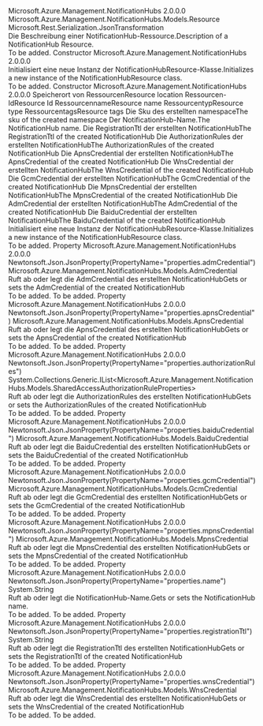 <Type Name="NotificationHubResource" FullName="Microsoft.Azure.Management.NotificationHubs.Models.NotificationHubResource">
  <TypeSignature Language="C#" Value="public class NotificationHubResource : Microsoft.Azure.Management.NotificationHubs.Models.Resource" />
  <TypeSignature Language="ILAsm" Value=".class public auto ansi beforefieldinit NotificationHubResource extends Microsoft.Azure.Management.NotificationHubs.Models.Resource" />
  <TypeSignature Language="DocId" Value="T:Microsoft.Azure.Management.NotificationHubs.Models.NotificationHubResource" />
  <TypeSignature Language="VB.NET" Value="Public Class NotificationHubResource&#xA;Inherits Resource" />
  <TypeSignature Language="F#" Value="type NotificationHubResource = class&#xA;    inherit Resource" />
  <AssemblyInfo>
    <AssemblyName>Microsoft.Azure.Management.NotificationHubs</AssemblyName>
    <AssemblyVersion>2.0.0.0</AssemblyVersion>
  </AssemblyInfo>
  <Base>
    <BaseTypeName>Microsoft.Azure.Management.NotificationHubs.Models.Resource</BaseTypeName>
  </Base>
  <Interfaces />
  <Attributes>
    <Attribute>
      <AttributeName>Microsoft.Rest.Serialization.JsonTransformation</AttributeName>
    </Attribute>
  </Attributes>
  <Docs>
    <summary>
            <span data-ttu-id="7495a-101">Die Beschreibung einer NotificationHub-Ressource.</span><span class="sxs-lookup"><span data-stu-id="7495a-101">Description of a NotificationHub Resource.</span></span>
            </summary>
    <remarks>To be added.</remarks>
  </Docs>
  <Members>
    <Member MemberName=".ctor">
      <MemberSignature Language="C#" Value="public NotificationHubResource ();" />
      <MemberSignature Language="ILAsm" Value=".method public hidebysig specialname rtspecialname instance void .ctor() cil managed" />
      <MemberSignature Language="DocId" Value="M:Microsoft.Azure.Management.NotificationHubs.Models.NotificationHubResource.#ctor" />
      <MemberSignature Language="VB.NET" Value="Public Sub New ()" />
      <MemberType>Constructor</MemberType>
      <AssemblyInfo>
        <AssemblyName>Microsoft.Azure.Management.NotificationHubs</AssemblyName>
        <AssemblyVersion>2.0.0.0</AssemblyVersion>
      </AssemblyInfo>
      <Parameters />
      <Docs>
        <summary>
            <span data-ttu-id="7495a-102">Initialisiert eine neue Instanz der NotificationHubResource-Klasse.</span><span class="sxs-lookup"><span data-stu-id="7495a-102">Initializes a new instance of the NotificationHubResource class.</span></span>
            </summary>
        <remarks>To be added.</remarks>
      </Docs>
    </Member>
    <Member MemberName=".ctor">
      <MemberSignature Language="C#" Value="public NotificationHubResource (string location, string id = null, string name = null, string type = null, System.Collections.Generic.IDictionary&lt;string,string&gt; tags = null, Microsoft.Azure.Management.NotificationHubs.Models.Sku sku = null, string notificationHubResourceName = null, string registrationTtl = null, System.Collections.Generic.IList&lt;Microsoft.Azure.Management.NotificationHubs.Models.SharedAccessAuthorizationRuleProperties&gt; authorizationRules = null, Microsoft.Azure.Management.NotificationHubs.Models.ApnsCredential apnsCredential = null, Microsoft.Azure.Management.NotificationHubs.Models.WnsCredential wnsCredential = null, Microsoft.Azure.Management.NotificationHubs.Models.GcmCredential gcmCredential = null, Microsoft.Azure.Management.NotificationHubs.Models.MpnsCredential mpnsCredential = null, Microsoft.Azure.Management.NotificationHubs.Models.AdmCredential admCredential = null, Microsoft.Azure.Management.NotificationHubs.Models.BaiduCredential baiduCredential = null);" />
      <MemberSignature Language="ILAsm" Value=".method public hidebysig specialname rtspecialname instance void .ctor(string location, string id, string name, string type, class System.Collections.Generic.IDictionary`2&lt;string, string&gt; tags, class Microsoft.Azure.Management.NotificationHubs.Models.Sku sku, string notificationHubResourceName, string registrationTtl, class System.Collections.Generic.IList`1&lt;class Microsoft.Azure.Management.NotificationHubs.Models.SharedAccessAuthorizationRuleProperties&gt; authorizationRules, class Microsoft.Azure.Management.NotificationHubs.Models.ApnsCredential apnsCredential, class Microsoft.Azure.Management.NotificationHubs.Models.WnsCredential wnsCredential, class Microsoft.Azure.Management.NotificationHubs.Models.GcmCredential gcmCredential, class Microsoft.Azure.Management.NotificationHubs.Models.MpnsCredential mpnsCredential, class Microsoft.Azure.Management.NotificationHubs.Models.AdmCredential admCredential, class Microsoft.Azure.Management.NotificationHubs.Models.BaiduCredential baiduCredential) cil managed" />
      <MemberSignature Language="DocId" Value="M:Microsoft.Azure.Management.NotificationHubs.Models.NotificationHubResource.#ctor(System.String,System.String,System.String,System.String,System.Collections.Generic.IDictionary{System.String,System.String},Microsoft.Azure.Management.NotificationHubs.Models.Sku,System.String,System.String,System.Collections.Generic.IList{Microsoft.Azure.Management.NotificationHubs.Models.SharedAccessAuthorizationRuleProperties},Microsoft.Azure.Management.NotificationHubs.Models.ApnsCredential,Microsoft.Azure.Management.NotificationHubs.Models.WnsCredential,Microsoft.Azure.Management.NotificationHubs.Models.GcmCredential,Microsoft.Azure.Management.NotificationHubs.Models.MpnsCredential,Microsoft.Azure.Management.NotificationHubs.Models.AdmCredential,Microsoft.Azure.Management.NotificationHubs.Models.BaiduCredential)" />
      <MemberSignature Language="F#" Value="new Microsoft.Azure.Management.NotificationHubs.Models.NotificationHubResource : string * string * string * string * System.Collections.Generic.IDictionary&lt;string, string&gt; * Microsoft.Azure.Management.NotificationHubs.Models.Sku * string * string * System.Collections.Generic.IList&lt;Microsoft.Azure.Management.NotificationHubs.Models.SharedAccessAuthorizationRuleProperties&gt; * Microsoft.Azure.Management.NotificationHubs.Models.ApnsCredential * Microsoft.Azure.Management.NotificationHubs.Models.WnsCredential * Microsoft.Azure.Management.NotificationHubs.Models.GcmCredential * Microsoft.Azure.Management.NotificationHubs.Models.MpnsCredential * Microsoft.Azure.Management.NotificationHubs.Models.AdmCredential * Microsoft.Azure.Management.NotificationHubs.Models.BaiduCredential -&gt; Microsoft.Azure.Management.NotificationHubs.Models.NotificationHubResource" Usage="new Microsoft.Azure.Management.NotificationHubs.Models.NotificationHubResource (location, id, name, type, tags, sku, notificationHubResourceName, registrationTtl, authorizationRules, apnsCredential, wnsCredential, gcmCredential, mpnsCredential, admCredential, baiduCredential)" />
      <MemberType>Constructor</MemberType>
      <AssemblyInfo>
        <AssemblyName>Microsoft.Azure.Management.NotificationHubs</AssemblyName>
        <AssemblyVersion>2.0.0.0</AssemblyVersion>
      </AssemblyInfo>
      <Parameters>
        <Parameter Name="location" Type="System.String" />
        <Parameter Name="id" Type="System.String" />
        <Parameter Name="name" Type="System.String" />
        <Parameter Name="type" Type="System.String" />
        <Parameter Name="tags" Type="System.Collections.Generic.IDictionary&lt;System.String,System.String&gt;" />
        <Parameter Name="sku" Type="Microsoft.Azure.Management.NotificationHubs.Models.Sku" />
        <Parameter Name="notificationHubResourceName" Type="System.String" />
        <Parameter Name="registrationTtl" Type="System.String" />
        <Parameter Name="authorizationRules" Type="System.Collections.Generic.IList&lt;Microsoft.Azure.Management.NotificationHubs.Models.SharedAccessAuthorizationRuleProperties&gt;" />
        <Parameter Name="apnsCredential" Type="Microsoft.Azure.Management.NotificationHubs.Models.ApnsCredential" />
        <Parameter Name="wnsCredential" Type="Microsoft.Azure.Management.NotificationHubs.Models.WnsCredential" />
        <Parameter Name="gcmCredential" Type="Microsoft.Azure.Management.NotificationHubs.Models.GcmCredential" />
        <Parameter Name="mpnsCredential" Type="Microsoft.Azure.Management.NotificationHubs.Models.MpnsCredential" />
        <Parameter Name="admCredential" Type="Microsoft.Azure.Management.NotificationHubs.Models.AdmCredential" />
        <Parameter Name="baiduCredential" Type="Microsoft.Azure.Management.NotificationHubs.Models.BaiduCredential" />
      </Parameters>
      <Docs>
        <param name="location"><span data-ttu-id="7495a-103">Speicherort von Ressourcen</span><span class="sxs-lookup"><span data-stu-id="7495a-103">Resource location</span></span></param>
        <param name="id"><span data-ttu-id="7495a-104">Ressourcen-Id</span><span class="sxs-lookup"><span data-stu-id="7495a-104">Resource Id</span></span></param>
        <param name="name"><span data-ttu-id="7495a-105">Ressourcenname</span><span class="sxs-lookup"><span data-stu-id="7495a-105">Resource name</span></span></param>
        <param name="type"><span data-ttu-id="7495a-106">Ressourcentyp</span><span class="sxs-lookup"><span data-stu-id="7495a-106">Resource type</span></span></param>
        <param name="tags"><span data-ttu-id="7495a-107">Ressourcentags</span><span class="sxs-lookup"><span data-stu-id="7495a-107">Resource tags</span></span></param>
        <param name="sku"><span data-ttu-id="7495a-108">Die Sku des erstellten namespace</span><span class="sxs-lookup"><span data-stu-id="7495a-108">The sku of the created namespace</span></span></param>
        <param name="notificationHubResourceName"><span data-ttu-id="7495a-109">Der NotificationHub-Name.</span><span class="sxs-lookup"><span data-stu-id="7495a-109">The NotificationHub name.</span></span></param>
        <param name="registrationTtl"><span data-ttu-id="7495a-110">Die RegistrationTtl der erstellten NotificationHub</span><span class="sxs-lookup"><span data-stu-id="7495a-110">The RegistrationTtl of the created NotificationHub</span></span></param>
        <param name="authorizationRules"><span data-ttu-id="7495a-111">Die AuthorizationRules der erstellten NotificationHub</span><span class="sxs-lookup"><span data-stu-id="7495a-111">The AuthorizationRules of the created NotificationHub</span></span></param>
        <param name="apnsCredential"><span data-ttu-id="7495a-112">Die ApnsCredential der erstellten NotificationHub</span><span class="sxs-lookup"><span data-stu-id="7495a-112">The ApnsCredential of the created NotificationHub</span></span></param>
        <param name="wnsCredential"><span data-ttu-id="7495a-113">Die WnsCredential der erstellten NotificationHub</span><span class="sxs-lookup"><span data-stu-id="7495a-113">The WnsCredential of the created NotificationHub</span></span></param>
        <param name="gcmCredential"><span data-ttu-id="7495a-114">Die GcmCredential der erstellten NotificationHub</span><span class="sxs-lookup"><span data-stu-id="7495a-114">The GcmCredential of the created NotificationHub</span></span></param>
        <param name="mpnsCredential"><span data-ttu-id="7495a-115">Die MpnsCredential der erstellten NotificationHub</span><span class="sxs-lookup"><span data-stu-id="7495a-115">The MpnsCredential of the created NotificationHub</span></span></param>
        <param name="admCredential"><span data-ttu-id="7495a-116">Die AdmCredential der erstellten NotificationHub</span><span class="sxs-lookup"><span data-stu-id="7495a-116">The AdmCredential of the created NotificationHub</span></span></param>
        <param name="baiduCredential"><span data-ttu-id="7495a-117">Die BaiduCredential der erstellten NotificationHub</span><span class="sxs-lookup"><span data-stu-id="7495a-117">The BaiduCredential of the created NotificationHub</span></span></param>
        <summary>
            <span data-ttu-id="7495a-118">Initialisiert eine neue Instanz der NotificationHubResource-Klasse.</span><span class="sxs-lookup"><span data-stu-id="7495a-118">Initializes a new instance of the NotificationHubResource class.</span></span>
            </summary>
        <remarks>To be added.</remarks>
      </Docs>
    </Member>
    <Member MemberName="AdmCredential">
      <MemberSignature Language="C#" Value="public Microsoft.Azure.Management.NotificationHubs.Models.AdmCredential AdmCredential { get; set; }" />
      <MemberSignature Language="ILAsm" Value=".property instance class Microsoft.Azure.Management.NotificationHubs.Models.AdmCredential AdmCredential" />
      <MemberSignature Language="DocId" Value="P:Microsoft.Azure.Management.NotificationHubs.Models.NotificationHubResource.AdmCredential" />
      <MemberSignature Language="VB.NET" Value="Public Property AdmCredential As AdmCredential" />
      <MemberSignature Language="F#" Value="member this.AdmCredential : Microsoft.Azure.Management.NotificationHubs.Models.AdmCredential with get, set" Usage="Microsoft.Azure.Management.NotificationHubs.Models.NotificationHubResource.AdmCredential" />
      <MemberType>Property</MemberType>
      <AssemblyInfo>
        <AssemblyName>Microsoft.Azure.Management.NotificationHubs</AssemblyName>
        <AssemblyVersion>2.0.0.0</AssemblyVersion>
      </AssemblyInfo>
      <Attributes>
        <Attribute>
          <AttributeName>Newtonsoft.Json.JsonProperty(PropertyName="properties.admCredential")</AttributeName>
        </Attribute>
      </Attributes>
      <ReturnValue>
        <ReturnType>Microsoft.Azure.Management.NotificationHubs.Models.AdmCredential</ReturnType>
      </ReturnValue>
      <Docs>
        <summary>
            <span data-ttu-id="7495a-119">Ruft ab oder legt die AdmCredential des erstellten NotificationHub</span><span class="sxs-lookup"><span data-stu-id="7495a-119">Gets or sets the AdmCredential of the created NotificationHub</span></span>
            </summary>
        <value>To be added.</value>
        <remarks>To be added.</remarks>
      </Docs>
    </Member>
    <Member MemberName="ApnsCredential">
      <MemberSignature Language="C#" Value="public Microsoft.Azure.Management.NotificationHubs.Models.ApnsCredential ApnsCredential { get; set; }" />
      <MemberSignature Language="ILAsm" Value=".property instance class Microsoft.Azure.Management.NotificationHubs.Models.ApnsCredential ApnsCredential" />
      <MemberSignature Language="DocId" Value="P:Microsoft.Azure.Management.NotificationHubs.Models.NotificationHubResource.ApnsCredential" />
      <MemberSignature Language="VB.NET" Value="Public Property ApnsCredential As ApnsCredential" />
      <MemberSignature Language="F#" Value="member this.ApnsCredential : Microsoft.Azure.Management.NotificationHubs.Models.ApnsCredential with get, set" Usage="Microsoft.Azure.Management.NotificationHubs.Models.NotificationHubResource.ApnsCredential" />
      <MemberType>Property</MemberType>
      <AssemblyInfo>
        <AssemblyName>Microsoft.Azure.Management.NotificationHubs</AssemblyName>
        <AssemblyVersion>2.0.0.0</AssemblyVersion>
      </AssemblyInfo>
      <Attributes>
        <Attribute>
          <AttributeName>Newtonsoft.Json.JsonProperty(PropertyName="properties.apnsCredential")</AttributeName>
        </Attribute>
      </Attributes>
      <ReturnValue>
        <ReturnType>Microsoft.Azure.Management.NotificationHubs.Models.ApnsCredential</ReturnType>
      </ReturnValue>
      <Docs>
        <summary>
            <span data-ttu-id="7495a-120">Ruft ab oder legt die ApnsCredential des erstellten NotificationHub</span><span class="sxs-lookup"><span data-stu-id="7495a-120">Gets or sets the ApnsCredential of the created NotificationHub</span></span>
            </summary>
        <value>To be added.</value>
        <remarks>To be added.</remarks>
      </Docs>
    </Member>
    <Member MemberName="AuthorizationRules">
      <MemberSignature Language="C#" Value="public System.Collections.Generic.IList&lt;Microsoft.Azure.Management.NotificationHubs.Models.SharedAccessAuthorizationRuleProperties&gt; AuthorizationRules { get; set; }" />
      <MemberSignature Language="ILAsm" Value=".property instance class System.Collections.Generic.IList`1&lt;class Microsoft.Azure.Management.NotificationHubs.Models.SharedAccessAuthorizationRuleProperties&gt; AuthorizationRules" />
      <MemberSignature Language="DocId" Value="P:Microsoft.Azure.Management.NotificationHubs.Models.NotificationHubResource.AuthorizationRules" />
      <MemberSignature Language="VB.NET" Value="Public Property AuthorizationRules As IList(Of SharedAccessAuthorizationRuleProperties)" />
      <MemberSignature Language="F#" Value="member this.AuthorizationRules : System.Collections.Generic.IList&lt;Microsoft.Azure.Management.NotificationHubs.Models.SharedAccessAuthorizationRuleProperties&gt; with get, set" Usage="Microsoft.Azure.Management.NotificationHubs.Models.NotificationHubResource.AuthorizationRules" />
      <MemberType>Property</MemberType>
      <AssemblyInfo>
        <AssemblyName>Microsoft.Azure.Management.NotificationHubs</AssemblyName>
        <AssemblyVersion>2.0.0.0</AssemblyVersion>
      </AssemblyInfo>
      <Attributes>
        <Attribute>
          <AttributeName>Newtonsoft.Json.JsonProperty(PropertyName="properties.authorizationRules")</AttributeName>
        </Attribute>
      </Attributes>
      <ReturnValue>
        <ReturnType>System.Collections.Generic.IList&lt;Microsoft.Azure.Management.NotificationHubs.Models.SharedAccessAuthorizationRuleProperties&gt;</ReturnType>
      </ReturnValue>
      <Docs>
        <summary>
            <span data-ttu-id="7495a-121">Ruft ab oder legt die AuthorizationRules des erstellten NotificationHub</span><span class="sxs-lookup"><span data-stu-id="7495a-121">Gets or sets the AuthorizationRules of the created NotificationHub</span></span>
            </summary>
        <value>To be added.</value>
        <remarks>To be added.</remarks>
      </Docs>
    </Member>
    <Member MemberName="BaiduCredential">
      <MemberSignature Language="C#" Value="public Microsoft.Azure.Management.NotificationHubs.Models.BaiduCredential BaiduCredential { get; set; }" />
      <MemberSignature Language="ILAsm" Value=".property instance class Microsoft.Azure.Management.NotificationHubs.Models.BaiduCredential BaiduCredential" />
      <MemberSignature Language="DocId" Value="P:Microsoft.Azure.Management.NotificationHubs.Models.NotificationHubResource.BaiduCredential" />
      <MemberSignature Language="VB.NET" Value="Public Property BaiduCredential As BaiduCredential" />
      <MemberSignature Language="F#" Value="member this.BaiduCredential : Microsoft.Azure.Management.NotificationHubs.Models.BaiduCredential with get, set" Usage="Microsoft.Azure.Management.NotificationHubs.Models.NotificationHubResource.BaiduCredential" />
      <MemberType>Property</MemberType>
      <AssemblyInfo>
        <AssemblyName>Microsoft.Azure.Management.NotificationHubs</AssemblyName>
        <AssemblyVersion>2.0.0.0</AssemblyVersion>
      </AssemblyInfo>
      <Attributes>
        <Attribute>
          <AttributeName>Newtonsoft.Json.JsonProperty(PropertyName="properties.baiduCredential")</AttributeName>
        </Attribute>
      </Attributes>
      <ReturnValue>
        <ReturnType>Microsoft.Azure.Management.NotificationHubs.Models.BaiduCredential</ReturnType>
      </ReturnValue>
      <Docs>
        <summary>
            <span data-ttu-id="7495a-122">Ruft ab oder legt die BaiduCredential des erstellten NotificationHub</span><span class="sxs-lookup"><span data-stu-id="7495a-122">Gets or sets the BaiduCredential of the created NotificationHub</span></span>
            </summary>
        <value>To be added.</value>
        <remarks>To be added.</remarks>
      </Docs>
    </Member>
    <Member MemberName="GcmCredential">
      <MemberSignature Language="C#" Value="public Microsoft.Azure.Management.NotificationHubs.Models.GcmCredential GcmCredential { get; set; }" />
      <MemberSignature Language="ILAsm" Value=".property instance class Microsoft.Azure.Management.NotificationHubs.Models.GcmCredential GcmCredential" />
      <MemberSignature Language="DocId" Value="P:Microsoft.Azure.Management.NotificationHubs.Models.NotificationHubResource.GcmCredential" />
      <MemberSignature Language="VB.NET" Value="Public Property GcmCredential As GcmCredential" />
      <MemberSignature Language="F#" Value="member this.GcmCredential : Microsoft.Azure.Management.NotificationHubs.Models.GcmCredential with get, set" Usage="Microsoft.Azure.Management.NotificationHubs.Models.NotificationHubResource.GcmCredential" />
      <MemberType>Property</MemberType>
      <AssemblyInfo>
        <AssemblyName>Microsoft.Azure.Management.NotificationHubs</AssemblyName>
        <AssemblyVersion>2.0.0.0</AssemblyVersion>
      </AssemblyInfo>
      <Attributes>
        <Attribute>
          <AttributeName>Newtonsoft.Json.JsonProperty(PropertyName="properties.gcmCredential")</AttributeName>
        </Attribute>
      </Attributes>
      <ReturnValue>
        <ReturnType>Microsoft.Azure.Management.NotificationHubs.Models.GcmCredential</ReturnType>
      </ReturnValue>
      <Docs>
        <summary>
            <span data-ttu-id="7495a-123">Ruft ab oder legt die GcmCredential des erstellten NotificationHub</span><span class="sxs-lookup"><span data-stu-id="7495a-123">Gets or sets the GcmCredential of the created NotificationHub</span></span>
            </summary>
        <value>To be added.</value>
        <remarks>To be added.</remarks>
      </Docs>
    </Member>
    <Member MemberName="MpnsCredential">
      <MemberSignature Language="C#" Value="public Microsoft.Azure.Management.NotificationHubs.Models.MpnsCredential MpnsCredential { get; set; }" />
      <MemberSignature Language="ILAsm" Value=".property instance class Microsoft.Azure.Management.NotificationHubs.Models.MpnsCredential MpnsCredential" />
      <MemberSignature Language="DocId" Value="P:Microsoft.Azure.Management.NotificationHubs.Models.NotificationHubResource.MpnsCredential" />
      <MemberSignature Language="VB.NET" Value="Public Property MpnsCredential As MpnsCredential" />
      <MemberSignature Language="F#" Value="member this.MpnsCredential : Microsoft.Azure.Management.NotificationHubs.Models.MpnsCredential with get, set" Usage="Microsoft.Azure.Management.NotificationHubs.Models.NotificationHubResource.MpnsCredential" />
      <MemberType>Property</MemberType>
      <AssemblyInfo>
        <AssemblyName>Microsoft.Azure.Management.NotificationHubs</AssemblyName>
        <AssemblyVersion>2.0.0.0</AssemblyVersion>
      </AssemblyInfo>
      <Attributes>
        <Attribute>
          <AttributeName>Newtonsoft.Json.JsonProperty(PropertyName="properties.mpnsCredential")</AttributeName>
        </Attribute>
      </Attributes>
      <ReturnValue>
        <ReturnType>Microsoft.Azure.Management.NotificationHubs.Models.MpnsCredential</ReturnType>
      </ReturnValue>
      <Docs>
        <summary>
            <span data-ttu-id="7495a-124">Ruft ab oder legt die MpnsCredential des erstellten NotificationHub</span><span class="sxs-lookup"><span data-stu-id="7495a-124">Gets or sets the MpnsCredential of the created NotificationHub</span></span>
            </summary>
        <value>To be added.</value>
        <remarks>To be added.</remarks>
      </Docs>
    </Member>
    <Member MemberName="NotificationHubResourceName">
      <MemberSignature Language="C#" Value="public string NotificationHubResourceName { get; set; }" />
      <MemberSignature Language="ILAsm" Value=".property instance string NotificationHubResourceName" />
      <MemberSignature Language="DocId" Value="P:Microsoft.Azure.Management.NotificationHubs.Models.NotificationHubResource.NotificationHubResourceName" />
      <MemberSignature Language="VB.NET" Value="Public Property NotificationHubResourceName As String" />
      <MemberSignature Language="F#" Value="member this.NotificationHubResourceName : string with get, set" Usage="Microsoft.Azure.Management.NotificationHubs.Models.NotificationHubResource.NotificationHubResourceName" />
      <MemberType>Property</MemberType>
      <AssemblyInfo>
        <AssemblyName>Microsoft.Azure.Management.NotificationHubs</AssemblyName>
        <AssemblyVersion>2.0.0.0</AssemblyVersion>
      </AssemblyInfo>
      <Attributes>
        <Attribute>
          <AttributeName>Newtonsoft.Json.JsonProperty(PropertyName="properties.name")</AttributeName>
        </Attribute>
      </Attributes>
      <ReturnValue>
        <ReturnType>System.String</ReturnType>
      </ReturnValue>
      <Docs>
        <summary>
            <span data-ttu-id="7495a-125">Ruft ab oder legt die NotificationHub-Name.</span><span class="sxs-lookup"><span data-stu-id="7495a-125">Gets or sets the NotificationHub name.</span></span>
            </summary>
        <value>To be added.</value>
        <remarks>To be added.</remarks>
      </Docs>
    </Member>
    <Member MemberName="RegistrationTtl">
      <MemberSignature Language="C#" Value="public string RegistrationTtl { get; set; }" />
      <MemberSignature Language="ILAsm" Value=".property instance string RegistrationTtl" />
      <MemberSignature Language="DocId" Value="P:Microsoft.Azure.Management.NotificationHubs.Models.NotificationHubResource.RegistrationTtl" />
      <MemberSignature Language="VB.NET" Value="Public Property RegistrationTtl As String" />
      <MemberSignature Language="F#" Value="member this.RegistrationTtl : string with get, set" Usage="Microsoft.Azure.Management.NotificationHubs.Models.NotificationHubResource.RegistrationTtl" />
      <MemberType>Property</MemberType>
      <AssemblyInfo>
        <AssemblyName>Microsoft.Azure.Management.NotificationHubs</AssemblyName>
        <AssemblyVersion>2.0.0.0</AssemblyVersion>
      </AssemblyInfo>
      <Attributes>
        <Attribute>
          <AttributeName>Newtonsoft.Json.JsonProperty(PropertyName="properties.registrationTtl")</AttributeName>
        </Attribute>
      </Attributes>
      <ReturnValue>
        <ReturnType>System.String</ReturnType>
      </ReturnValue>
      <Docs>
        <summary>
            <span data-ttu-id="7495a-126">Ruft ab oder legt die RegistrationTtl des erstellten NotificationHub</span><span class="sxs-lookup"><span data-stu-id="7495a-126">Gets or sets the RegistrationTtl of the created NotificationHub</span></span>
            </summary>
        <value>To be added.</value>
        <remarks>To be added.</remarks>
      </Docs>
    </Member>
    <Member MemberName="WnsCredential">
      <MemberSignature Language="C#" Value="public Microsoft.Azure.Management.NotificationHubs.Models.WnsCredential WnsCredential { get; set; }" />
      <MemberSignature Language="ILAsm" Value=".property instance class Microsoft.Azure.Management.NotificationHubs.Models.WnsCredential WnsCredential" />
      <MemberSignature Language="DocId" Value="P:Microsoft.Azure.Management.NotificationHubs.Models.NotificationHubResource.WnsCredential" />
      <MemberSignature Language="VB.NET" Value="Public Property WnsCredential As WnsCredential" />
      <MemberSignature Language="F#" Value="member this.WnsCredential : Microsoft.Azure.Management.NotificationHubs.Models.WnsCredential with get, set" Usage="Microsoft.Azure.Management.NotificationHubs.Models.NotificationHubResource.WnsCredential" />
      <MemberType>Property</MemberType>
      <AssemblyInfo>
        <AssemblyName>Microsoft.Azure.Management.NotificationHubs</AssemblyName>
        <AssemblyVersion>2.0.0.0</AssemblyVersion>
      </AssemblyInfo>
      <Attributes>
        <Attribute>
          <AttributeName>Newtonsoft.Json.JsonProperty(PropertyName="properties.wnsCredential")</AttributeName>
        </Attribute>
      </Attributes>
      <ReturnValue>
        <ReturnType>Microsoft.Azure.Management.NotificationHubs.Models.WnsCredential</ReturnType>
      </ReturnValue>
      <Docs>
        <summary>
            <span data-ttu-id="7495a-127">Ruft ab oder legt die WnsCredential des erstellten NotificationHub</span><span class="sxs-lookup"><span data-stu-id="7495a-127">Gets or sets the WnsCredential of the created NotificationHub</span></span>
            </summary>
        <value>To be added.</value>
        <remarks>To be added.</remarks>
      </Docs>
    </Member>
  </Members>
</Type>